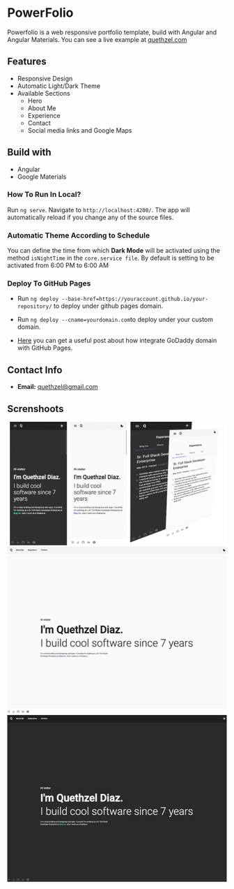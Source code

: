 # PowerFolio

Powerfolio is a web responsive portfolio template, build with Angular and Angular Materials. 
You can see a live example at [quethzel.com](https://quethzel.com/)

## Features
- Responsive Design
- Automatic Light/Dark Theme
- Available Sections
    - Hero
    - About Me
    - Experience
    - Contact 
    - Social media links and Google Maps

## Build with
- Angular
- Google Materials
### How To Run In Local?

Run `ng serve`. Navigate to `http://localhost:4200/`. The app will automatically reload if you change any of the source files.

### Automatic Theme According to Schedule
You can define the time from which **Dark Mode** will be activated using the method `isNightTime` in the `core.service file`. By default is setting to be activated from 6:00 PM to 6:00 AM

### Deploy To GitHub Pages
- Run `ng deploy --base-href=https://youraccount.github.io/your-repository/` to deploy under github pages domain.

- Run `ng deploy --cname=yourdomain.com`to deploy under your custom domain.

- [Here](https://jinnabalu.medium.com/godaddy-domain-with-github-pages-62aed906d4ef) you can get a useful post about how integrate GoDaddy domain with GitHub Pages.

## Contact Info

* **Email:** [quethzel@gmail.com](mailto:quethzel@gmail.com)

## Screnshoots
![Power Folio Mobile Screnshoot](power-folio-mobile.png)
![Power Folio Light Theme](<power-folio-light.png>)
![Power Folio Dark Theme](<power-folio-dark.png>)
